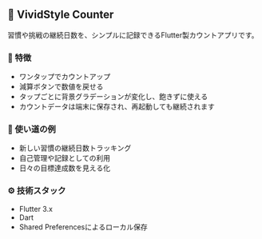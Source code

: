 ## 📱 VividStyle Counter

習慣や挑戦の継続日数を、シンプルに記録できるFlutter製カウントアプリです。

### 🔧 特徴

- ワンタップでカウントアップ
- 減算ボタンで数値を戻せる
- タップごとに背景グラデーションが変化し、飽きずに使える
- カウントデータは端末に保存され、再起動しても継続されます

### 🧠 使い道の例

- 新しい習慣の継続日数トラッキング
- 自己管理や記録としての利用
- 日々の目標達成数を見える化

### ⚙️ 技術スタック

- Flutter 3.x
- Dart
- Shared Preferencesによるローカル保存

